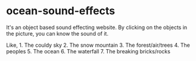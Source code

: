 # ocean-sound-effects
It's an object based sound effecting website. By clicking on the objects in the picture, you can know the sound of it.

Like,
    1. The couldy sky
    2. The snow mountain
    3. The forest/air/trees
    4. The peoples
    5. The ocean
    6. The waterfall
    7. The breaking bricks/rocks
